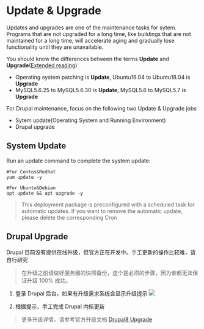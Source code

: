 # Update & Upgrade

Updates and upgrades are one of the maintenance tasks for sytem. Programs that are not upgraded for a long time, like buildings that are not maintained for a long time, will accelerate aging and gradually lose functionality until they are unavailable.

You should know the differences between the terms **Update** and **Upgrade**([Extended reading](https://support.websoft9.com/docs/faq/tech-upgrade.html#update-vs-upgrade))
- Operating system patching is **Update**, Ubuntu16.04 to Ubuntu18.04 is **Upgrade**
- MySQL5.6.25 to MySQL5.6.30 is **Update**, MySQL5.6 to MySQL5.7 is **Upgrade**

For Drupal maintenance, focus on the following two Update & Upgrade jobs

- Sytem update(Operating System and Running Environment) 
- Drupal upgrade 

## System Update

Run an update command to complete the system update:

``` shell
#For Centos&Redhat
yum update -y

#For Ubuntu&Debian
apt update && apt upgrade -y
```
> This deployment package is preconfigured with a scheduled task for automatic updates. If you want to remove the automatic update, please delete the corresponding Cron

## Drupal Upgrade

Drupal 目前没有提供在线升级，但官方正在开发中。手工更新的操作比较难，请自行研究

> 在升级之前请做好服务器的快照备份，这个是必须的步骤，因为谁都无法保证升级 100% 成功。

1. 登录 Drupal 后台，如果有升级需求系统会显示升级提示
   ![](https://libs.websoft9.com/Websoft9/DocsPicture/zh/drupal/drupal-update-websoft9.png)  

2. 根据提示，手工完成 Drupal 内核更新

> 更多升级详情，请参考官方升级文档 [Drupal8 Upgrade](https://www.drupal.org/docs/8/update)